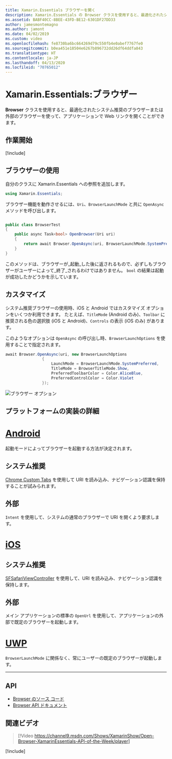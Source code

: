 ```yaml
---
title: Xamarin.Essentials ブラウザーを開く
description: Xamarin.Essentials の Browser クラスを使用すると、最適化されたシステム推奨のブラウザーまたは外部のブラウザーを使って、アプリケーションで Web リンクを開くことができます。
ms.assetid: BABF40CC-8BEE-43FD-BE12-6301DF27DD33
author: jamesmontemagno
ms.author: jamont
ms.date: 04/02/2019
ms.custom: video
ms.openlocfilehash: fe8730ba6bc664269d79c550fb4e0abef7767fe0
ms.sourcegitcommit: b0ea451e18504e6267b896732dd26df64ddfa843
ms.translationtype: HT
ms.contentlocale: ja-JP
ms.lasthandoff: 04/13/2020
ms.locfileid: "70765012"
---
```

# <a name="xamarinessentials-browser"></a>Xamarin.Essentials:ブラウザー

**Browser** クラスを使用すると、最適化されたシステム推奨のブラウザーまたは外部のブラウザーを使って、アプリケーションで Web リンクを開くことができます。

## <a name="get-started"></a>作業開始

[!include[](~/essentials/includes/get-started.md)]

## <a name="using-browser"></a>ブラウザーの使用

自分のクラスに Xamarin.Essentials への参照を追加します。

```csharp
using Xamarin.Essentials;
```

ブラウザー機能を動作させるには、`Uri`、`BrowserLaunchMode` と共に `OpenAsync` メソッドを呼び出します。

```csharp

public class BrowserTest
{
    public async Task<bool> OpenBrowser(Uri uri)
    {
        return await Browser.OpenAsync(uri, BrowserLaunchMode.SystemPreferred);
    }
}
```

このメソッドは、ブラウザーが_起動_した後に返されるもので、必ずしもブラウザーがユーザーによって_終了_されるわけではありません。  `bool` の結果は起動が成功したかどうかを示しています。

## <a name="customization"></a>カスタマイズ

システム推奨ブラウザーの使用時、iOS と Android ではカスタマイズ オプションをいくつか利用できます。 たとえば、`TitleMode` (Android のみ)、`Toolbar` に推奨される色の選択肢 (iOS と Android)、`Controls` の表示 (iOS のみ) があります。 

このようなオプションは `OpenAsync` の呼び出し時、`BrowserLaunchOptions` を使用することで指定されます。

```csharp
await Browser.OpenAsync(uri, new BrowserLaunchOptions
                {
                    LaunchMode = BrowserLaunchMode.SystemPreferred,
                    TitleMode = BrowserTitleMode.Show,
                    PreferredToolbarColor = Color.AliceBlue,
                    PreferredControlColor = Color.Violet
                });
```

![ブラウザー オプション](images/browser-options.png)

## <a name="platform-implementation-specifics"></a>プラットフォームの実装の詳細

# <a name="android"></a>[Android](#tab/android)

起動モードによってブラウザーを起動する方法が決定されます。

## <a name="system-preferred"></a>システム推奨

[Chrome Custom Tabs](https://developer.chrome.com/multidevice/android/customtabs) を使用して URI を読み込み、ナビゲーション認識を保持することが試みられます。

## <a name="external"></a>外部

`Intent` を使用して、システムの通常のブラウザーで URI を開くよう要求します。

# <a name="ios"></a>[iOS](#tab/ios)

## <a name="system-preferred"></a>システム推奨

[SFSafariViewController](xref:SafariServices.SFSafariViewController) を使用して、URI を読み込み、ナビゲーション認識を保持します。

## <a name="external"></a>外部

メイン アプリケーションの標準の `OpenUrl` を使用して、アプリケーションの外部で既定のブラウザーを起動します。

# <a name="uwp"></a>[UWP](#tab/uwp)

`BrowserLaunchMode` に関係なく、常にユーザーの既定のブラウザーが起動します。

--------------

## <a name="api"></a>API

- [Browser のソース コード](https://github.com/xamarin/Essentials/tree/master/Xamarin.Essentials/Browser)
- [Browser API ドキュメント](xref:Xamarin.Essentials.Browser)

## <a name="related-video"></a>関連ビデオ

> [!Video https://channel9.msdn.com/Shows/XamarinShow/Open-Browser-XamarinEssentials-API-of-the-Week/player]

[!include[](~/essentials/includes/xamarin-show-essentials.md)]
